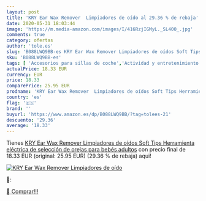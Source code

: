 ```yaml
---
layout: post
title: 'KRY Ear Wax Remover  Limpiadores de oído al 29.36 % de rebaja'
date: 2020-05-31 18:03:44
image: 'https://m.media-amazon.com/images/I/416RzjIGMyL._SL400_.jpg'
comments: true
category: ofertas
author: 'tole.es'
slug: 'B088LWQ9BB-es KRY Ear Wax Remover Limpiadores de oídos Soft Tips...'
sku: 'B088LWQ9BB-es'
tags: [ 'Accesorios para sillas de coche','Actividad y entretenimiento','Andadores','Bebé','Espejos para asientos traseros','Higiene y cuidado','Sillas de coche y accesorios','Toallitas húmedas para bebé','Toallitas y accesorios para bebé','bebés', ]
actualPrice: 18.33 EUR
currency: EUR
price: 18.33
comparePrice: 25.95 EUR
prodname: 'KRY Ear Wax Remover  Limpiadores de oídos Soft Tips Herramienta eléctrica de selección de orejas para bebés adultos'
country: 'es'
flag: '🇪🇸'
brand: ''
buyurl: 'https://www.amazon.es/dp/B088LWQ9BB/?tag=tolees-21'
descuento: '29.36'
average: '18.33'
---
```


Tienes [KRY Ear Wax Remover  Limpiadores de oídos Soft Tips Herramienta eléctrica de selección de orejas para bebés adultos](https://www.amazon.es/dp/B088LWQ9BB/?tag=tolees-21) con precio final de  18.33 EUR (original: 25.95 EUR) (29.36 %  de rebaja) aqui!

[![KRY Ear Wax Remover  Limpiadores de oído](https://m.media-amazon.com/images/I/416RzjIGMyL._SL400_.jpg)](https://www.amazon.es/dp/B088LWQ9BB/?tag=tolees-21)

🔎:


[🛒 Comprar!!!](https://www.amazon.es/dp/B088LWQ9BB/?tag=tolees-21)

